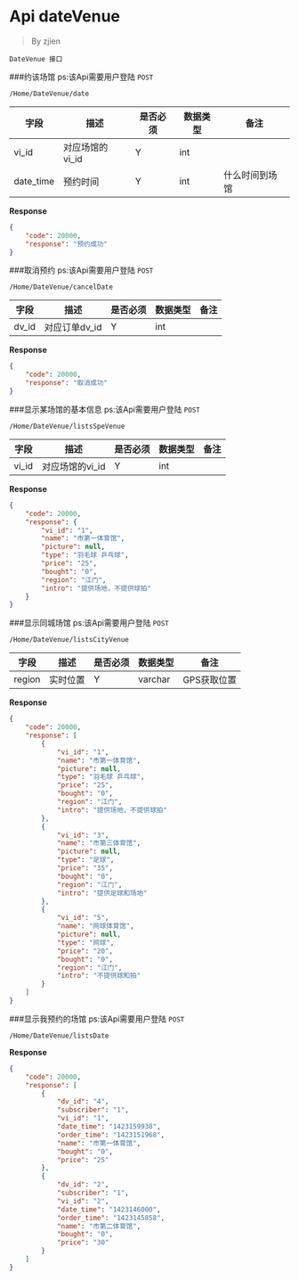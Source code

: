 Api dateVenue
===
>By zjien

`DateVenue 接口`

###约该场馆
ps:该Api需要用户登陆
`POST`

`/Home/DateVenue/date`

字段 | 描述 | 是否必须 | 数据类型 | 备注
--------------------- | ------------------- | ------------------- | ---------------------- | ------------------
vi_id | 对应场馆的vi_id | Y | int | 
date_time | 预约时间 | Y | int | 什么时间到场馆

**Response**
```json
{
    "code": 20000,
    "response": "预约成功"
}
```



###取消预约
ps:该Api需要用户登陆
`POST`

`/Home/DateVenue/cancelDate`

字段 | 描述 | 是否必须 | 数据类型 | 备注
--------------------- | ------------------- | ------------------- | ---------------------- | ------------------
dv_id | 对应订单dv_id | Y | int | 

**Response**
```json
{
    "code": 20000,
    "response": "取消成功"
}
```



###显示某场馆的基本信息
ps:该Api需要用户登陆
`POST`

`/Home/DateVenue/listsSpeVenue`

字段 | 描述 | 是否必须 | 数据类型 | 备注
--------------------- | ------------------- | ------------------- | ---------------------- | ------------------
vi_id | 对应场馆的vi_id | Y | int | 

**Response**
```json
{
    "code": 20000,
    "response": {
        "vi_id": "1",
        "name": "市第一体育馆",
        "picture": null,
        "type": "羽毛球 乒乓球",
        "price": "25",
        "bought": "0",
        "region": "江门",
        "intro": "提供场地，不提供球拍"
    }
}
```



###显示同城场馆
ps:该Api需要用户登陆
`POST`

`/Home/DateVenue/listsCityVenue`

字段 | 描述 | 是否必须 | 数据类型 | 备注
--------------------- | ------------------- | ------------------- | ---------------------- | ------------------
region | 实时位置 | Y | varchar | GPS获取位置

**Response**
```json
{
    "code": 20000,
    "response": [
        {
            "vi_id": "1",
            "name": "市第一体育馆",
            "picture": null,
            "type": "羽毛球 乒乓球",
            "price": "25",
            "bought": "0",
            "region": "江门",
            "intro": "提供场地，不提供球拍"
        },
        {
            "vi_id": "3",
            "name": "市第三体育馆",
            "picture": null,
            "type": "足球",
            "price": "35",
            "bought": "0",
            "region": "江门",
            "intro": "提供足球和场地"
        },
        {
            "vi_id": "5",
            "name": "网球体育馆",
            "picture": null,
            "type": "网球",
            "price": "20",
            "bought": "0",
            "region": "江门",
            "intro": "不提供球和拍"
        }
    ]
}
```



###显示我预约的场馆
ps:该Api需要用户登陆
`POST`

`/Home/DateVenue/listsDate`

**Response**
```json
{
    "code": 20000,
    "response": [
        {
            "dv_id": "4",
            "subscriber": "1",
            "vi_id": "1",
            "date_time": "1423159938",
            "order_time": "1423151968",
            "name": "市第一体育馆",
            "bought": "0",
            "price": "25"
        },
        {
            "dv_id": "2",
            "subscriber": "1",
            "vi_id": "2",
            "date_time": "1423146000",
            "order_time": "1423145858",
            "name": "市第二体育馆",
            "bought": "0",
            "price": "30"
        }
    ]
}
```
